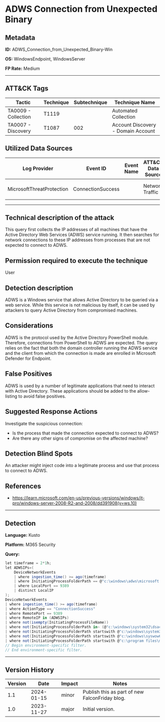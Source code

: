 # ADWS Connection from Unexpected Binary

## Metadata
**ID:** ADWS_Connection_from_Unexpected_Binary-Win

**OS:** WindowsEndpoint, WindowsServer

**FP Rate:** Medium

---

## ATT&CK Tags

| Tactic | Technique | Subtechnique | Technique Name |
|---|---|---| --- |
| TA0009 - Collection | T1119 |  | Automated Collection|
| TA0007 - Discovery | T1087 | 002 | Account Discovery - Domain Account|

## Utilized Data Sources

| Log Provider | Event ID | Event Name | ATT&CK Data Source | ATT&CK Data Component|
|---------|---------|----------|---------|---------|
|MicrosoftThreatProtection|ConnectionSuccess||Network Traffic|Network Connection Creation|
---

## Technical description of the attack
This query first collects the IP addresses of all machines that have the Active Directory Web Services (ADWS) service running. It then searches for network connections to these IP addresses from processes that are not expected to connect to ADWS.


## Permission required to execute the technique
User

## Detection description
ADWS is a Windows service that allows Active Directory to be queried via a web service. While this service is not
malicious by itself, it can be used by attackers to query Active Directory from compromised machines.


## Considerations
ADWS is the protocol used by the Active Directory PowerShell module. Therefore, connections from PowerShell to ADWS are expected.
The query relies on the fact that both the domain controller running the ADWS service and the client from which the connection is
made are enrolled in Microsoft Defender for Endpoint.


## False Positives
ADWS is used by a number of legitimate applications that need to interact with Active Directory. These applications should be added to the allow-listing to avoid false positives.


## Suggested Response Actions
Investigate the suspicious connection:
* Is the process that made the connection expected to connect to ADWS?
* Are there any other signs of compromise on the affected machine?


## Detection Blind Spots
An attacker might inject code into a legitimate process and use that process to connect to ADWS.


## References
* https://learn.microsoft.com/en-us/previous-versions/windows/it-pro/windows-server-2008-R2-and-2008/dd391908(v=ws.10)

---
## Detection

**Language:** Kusto

**Platform:** M365 Security

**Query:**
```C#
let timeframe = 2*1h;
let ADWSIPs=(
    DeviceNetworkEvents
    | where ingestion_time() >= ago(timeframe)
    | where InitiatingProcessFolderPath == @"c:\windows\adws\microsoft.activedirectory.webservices.exe"
    | where LocalPort == 9389
    | distinct LocalIP
);
DeviceNetworkEvents
| where ingestion_time() >= ago(timeframe)
| where ActionType == "ConnectionSuccess"
| where RemotePort == 9389
| where RemoteIP in (ADWSIPs)
| where not(isempty(InitiatingProcessFileName))
| where not(InitiatingProcessFolderPath in~ (@"c:\windows\system32\dsac.exe", @"c:\program files\powershell\7\pwsh.exe"))
| where not(InitiatingProcessFolderPath startswith @"c:\windows\system32\windowspowershell\")
| where not(InitiatingProcessFolderPath startswith @"c:\windows\syswow64\windowspowershell\")
| where not(InitiatingProcessFolderPath startswith @"c:\program files\microsoft monitoring agent\")
// Begin environment-specific filter.
// End environment-specific filter.
```

---

## Version History
| Version | Date | Impact | Notes |
|---------|------|--------|------|
| 1.1  | 2024-01-15| minor | Publish this as part of new FalconFriday blog. |
| 1.0  | 2023-11-27| major | Initial version. |